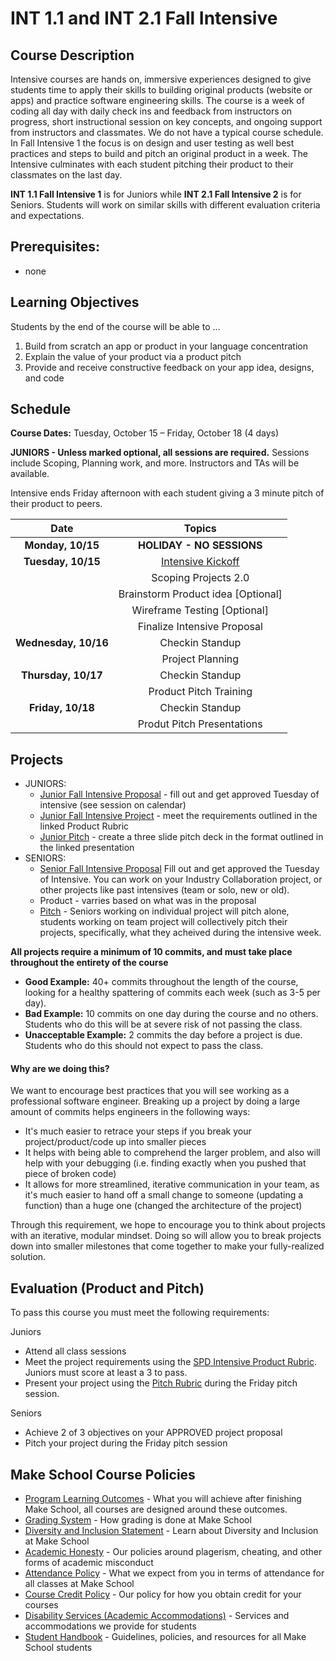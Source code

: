 # INT 1.1 and INT 2.1 Fall Intensive

## Course Description

Intensive courses are hands on, immersive experiences designed to give students time to apply their skills to building original products (website or apps) and practice software engineering skills. The course is a week of coding all day with daily check ins and feedback from instructors on progress, short instructional session on key concepts, and ongoing support from instructors and classmates. We do not have a typical course schedule. In Fall Intensive 1 the focus is on design and user testing as well best practices and steps to build and pitch an original product in a week. The Intensive culminates with each student pitching their product to their classmates on the last day.

**INT 1.1 Fall Intensive 1** is for Juniors while **INT 2.1 Fall Intensive 2** is for Seniors.  Students will work on similar skills with different evaluation criteria and expectations.


## Prerequisites:  

- none

## Learning Objectives

Students by the end of the course will be able to ...

1. Build from scratch an app or product in your language concentration
1. Explain the value of your product via a product pitch
1. Provide and receive constructive feedback on your app idea, designs, and code



## Schedule

**Course Dates:** Tuesday, October 15 – Friday, October 18 (4 days)

**JUNIORS - Unless marked optional, all sessions are required.** Sessions include Scoping, Planning work, and more. Instructors and TAs will be available.

Intensive ends Friday afternoon with each student giving a 3 minute pitch of their product to peers.

|          Date        |                 Topics                    |
:---------------------:|:-----------------------------------------:|
| **Monday, 10/15**    |  **HOLIDAY - NO SESSIONS**                |
| **Tuesday, 10/15**   |  [Intensive Kickoff](https://docs.google.com/presentation/d/1xknARlZ0AC524tc7nG2uo8eWIfdiurp30TRMy9RAycA/edit#slide=id.p)                        |
|                      |  Scoping Projects 2.0                     |
|                      |  Brainstorm Product idea [Optional]       |
|                      |  Wireframe Testing [Optional]             |
|                      |  Finalize Intensive Proposal              |
| **Wednesday, 10/16** |  Checkin Standup                          |
|                      |  Project Planning                         |
| **Thursday, 10/17**  |  Checkin Standup                          |
|                      |  Product Pitch Training                   |
| **Friday, 10/18**    |  Checkin Standup                          |
|                      |  Produt Pitch Presentations               |



## Projects

- JUNIORS: 
  - [Junior Fall Intensive Proposal](https://docs.google.com/document/d/1zyP3vCUj_I4uRlrMEaG4mwMdELK4XlH0KBh-MXcstxI/edit#) - fill out and get approved Tuesday of intensive (see session on calendar)
  - [Junior Fall Intensive Project](https://docs.google.com/document/d/1pdtRdgVISE07fFc8oBi5hCnLkwBQDFG5_3f79aDV1WU/edit) - meet the requirements outlined in the linked Product Rubric
  - [Junior Pitch](https://docs.google.com/presentation/d/1AnLBMhwhJ-r77iy1mDH-se76BFDhyOukJ4_0elZUZdU/edit#slide=id.g44801341de_0_27) - create a three slide pitch deck in the format outlined in the linked presentation
- SENIORS: 
  - [Senior Fall Intensive Proposal](https://docs.google.com/document/d/1pZh24HKYJlB7uuVZB1C8KNeBNC2VdzD8X87PVHwXpqU/edit#) Fill out and get approved the Tuesday of Intensive. You can work on your Industry Collaboration project, or other projects like past intensives (team or solo, new or old).
  - Product - varries based on what was in the proposal
  - [Pitch](https://docs.google.com/document/d/1WTLcZNyvRGYDz5L8Kr8a0ILbFAyr92u85paoqGFjxPg/edit) - Seniors working on individual project will pitch alone, students working on team project will collectively pitch their projects, specifically, what they acheived during the intensive week.

**All projects require a minimum of 10 commits, and must take place throughout the entirety of the course**

- **Good Example:** 40+ commits throughout the length of the course, looking for a healthy spattering of commits each week (such as 3-5 per day).
- **Bad Example:** 10 commits on one day during the course and no others. Students who do this will be at severe risk of not passing the class.
- **Unacceptable Example:** 2 commits the day before a project is due. Students who do this should not expect to pass the class.

#### Why are we doing this?

We want to encourage best practices that you will see working as a professional software engineer. Breaking up a project by doing a large amount of commits helps engineers in the following ways:

- It's much easier to retrace your steps if you break your project/product/code up into smaller pieces
- It helps with being able to comprehend the larger problem, and also will help with your debugging (i.e. finding exactly when you pushed that piece of broken code)
- It allows for more streamlined, iterative communication in your team, as it's much easier to hand off a small change to someone (updating a function) than a huge one (changed the architecture of the project)

Through this requirement, we hope to encourage you to think about projects with an iterative, modular mindset. Doing so will allow you to break projects down into smaller milestones that come together to make your fully-realized solution.


## Evaluation (Product and Pitch)
To pass this course you must meet the following requirements:

Juniors
- Attend all class sessions
- Meet the project requirements using the [SPD Intensive Product Rubric](https://docs.google.com/document/d/1pdtRdgVISE07fFc8oBi5hCnLkwBQDFG5_3f79aDV1WU/preview). Juniors must score at least a 3 to pass.
- Present your project using the [Pitch Rubric](https://docs.google.com/document/d/1pdtRdgVISE07fFc8oBi5hCnLkwBQDFG5_3f79aDV1WU/preview) during the Friday pitch session.

Seniors
- Achieve 2 of 3 objectives on your APPROVED project proposal
- Pitch your project during the Friday pitch session


## Make School Course Policies

- [Program Learning Outcomes](https://make.sc/program-learning-outcomes) - What you will achieve after finishing Make School, all courses are designed around these outcomes.
- [Grading System](https://make.sc/grading-system) - How grading is done at Make School
- [Diversity and Inclusion Statement](https://make.sc/diversity-and-inclusion-statement) - Learn about Diversity and Inclusion at Make School
- [Academic Honesty](https://make.sc/academic-honesty-policy) - Our policies around plagerism, cheating, and other forms of academic misconduct 
- [Attendance Policy](https://make.sc/attendance-policy) - What we expect from you in terms of attendance for all classes at Make School
- [Course Credit Policy](https://make.sc/course-credit-policy) - Our policy for how you obtain credit for your courses
- [Disability Services (Academic Accommodations)](https://make.sc/disability-services) - Services and accommodations we provide for students
- [Student Handbook](https://make.sc/student-handbook) - Guidelines, policies, and resources for all Make School students
